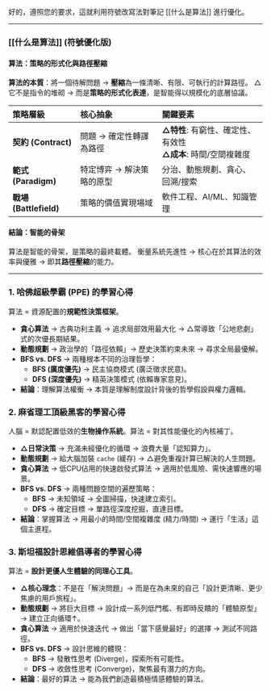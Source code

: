 好的，遵照您的要求，這就利用符號改寫法對筆記 [[什么是算法]] 進行優化。

---

### **[[什么是算法]] (符號優化版)**

#### 算法：策略的形式化與路徑壓縮

**算法的本質**：將一個待解問題 → **壓縮**為一條清晰、有限、可執行的計算路徑。
△ 它不是指令的堆砌 → 而是**策略的形式化表達**，是智能得以規模化的底層協議。

| 策略層級 | 核心抽象 | 關鍵要素 |
| :--- | :--- | :--- |
| **契約 (Contract)** | 問題 → 確定性轉譯為路徑 | **△特性**: 有窮性、確定性、有效性<br>**△成本**: 時間/空間複雜度 |
| **範式 (Paradigm)** | 特定博弈 → 解決策略的原型 | 分治、動態規劃、貪心、回溯/搜索 |
| **戰場 (Battlefield)** | 策略的價值實現場域 | 軟件工程、AI/ML、知識管理 |

#### 結論：智能的骨架

算法是智能的骨架，是策略的最終載體。
衡量系統先進性 → 核心在於其算法的效率與優雅 → 即其**路徑壓縮**的能力。

---
### 1. 哈佛超級學霸 (PPE) 的學習心得

算法 = 資源配置的**規範性決策框架**。

*   **貪心算法** → 古典功利主義 → 追求局部效用最大化 → △常導致「公地悲劇」式的次優長期結果。
*   **動態規劃** → 政治學的「路徑依賴」→ 歷史決策約束未來 → 尋求全局最優解。
*   **BFS vs. DFS** → 兩種根本不同的治理哲學：
    *   **BFS (廣度優先)** → 民主協商模式 (廣泛徵求民意)。
    *   **DFS (深度優先)** → 精英決策模式 (依賴專家意見)。
*   **結論**：理解算法權衡 → 本質是理解制度設計背後的哲學假設與權力邏輯。

### 2. 麻省理工頂級黑客的學習心得

人腦 = 默認配置低效的**生物操作系統**。算法 = 對其性能優化的內核補丁。

*   **△日常決策** → 充滿未經優化的循環 → 浪費大量「認知算力」。
*   **動態規劃** → 給大腦加裝 `cache` (緩存) → △避免重複計算已解決的人生問題。
*   **貪心算法** → 低CPU佔用的快速啟發式算法 → 適用於低風險、需快速響應的場景。
*   **BFS vs. DFS** → 兩種問題空間的遍歷策略：
    *   **BFS** → 未知領域 → 全圖掃描，快速建立索引。
    *   **DFS** → 確定目標 → 單路徑深度挖掘，直達目標。
*   **結論**：掌握算法 → 用最小的時間/空間複雜度 (精力/時間) → 運行「生活」這個主進程。

### 3. 斯坦福設計思維倡導者的學習心得

算法 = **設計更優人生體驗的同理心工具**。

*   **△核心理念**：不是在「解決問題」→ 而是在為未來的自己「設計更清晰、更少焦慮的用戶旅程」。
*   **動態規劃** → 將巨大目標 → 設計成一系列低門檻、有即時反饋的「體驗原型」→ 建立正向循環↑。
*   **貪心算法** → 適用於快速迭代 → 做出「當下感覺最好」的選擇 → 測試不同路徑。
*   **BFS vs. DFS** → 設計思維的體現：
    *   **BFS** → 發散性思考 (Diverge)，探索所有可能性。
    *   **DFS** → 收斂性思考 (Converge)，聚焦最有潛力的方向。
*   **結論**：最好的算法 → 能為我們創造最積極情感體驗的算法。